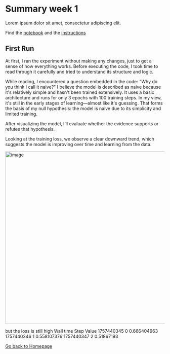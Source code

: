 # Summary week 1
Lorem ipsum dolor sit amet, consectetur adipiscing elit.

Find the [notebook](./notebook.ipynb) and the [instructions](./instructions.md)

## First Run

At first, I ran the experiment without making any changes, just to get a sense of how everything works. Before executing the code, I took time to read through it carefully and tried to understand its structure and logic.

While reading, I encountered a question embedded in the code: "Why do you think I call it naive?" I believe the model is described as naive because it's relatively simple and hasn't been trained extensively. It uses a basic architecture and runs for only 3 epochs with 100 training steps. In my view, it's still in the early stages of learning—almost like it's guessing. That forms the basis of my null hypothesis: the model is naive due to its simplicity and limited training.

After visualizing the model, I’ll evaluate whether the evidence supports or refutes that hypothesis.

Looking at the training loss, we observe a clear downward trend, which suggests the model is improving over time and learning from the data.

<img width="1726" height="544" alt="image" src="https://github.com/user-attachments/assets/95c04cf8-9f11-4c9c-b422-edb7112f462d" />

but the loss is still high
Wall time	    Step	  Value
1757440345	  0	      0.666404963
1757440346	  1	      0.558107376
1757440347	  2	      0.51867193


[Go back to Homepage](../README.md)
